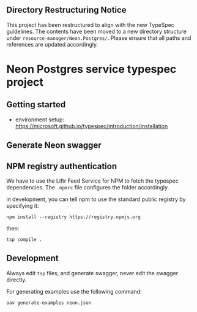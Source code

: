 ## Directory Restructuring Notice

This project has been restructured to align with the new TypeSpec guidelines. The contents have been moved to a new directory structure under `resource-manager/Neon.Postgres/`. Please ensure that all paths and references are updated accordingly.

# Neon Postgres service typespec project

## Getting started

- environment setup: https://microsoft.github.io/typespec/introduction/installation

## Generate Neon swagger

## NPM registry authentication

We have to use the Liftr Feed Service for NPM to fetch the typespec dependencies.
The `.npmrc` file configures the folder accordingly.

in development, you can tell npm to use the standard public registry by specifying it:

`npm install --registry https://registry.npmjs.org`

then:

`tsp compile .`

## Development

Always edit `tsp` files, and generate swagger, never edit the swagger directly.

For generating examples use the following command:

`oav generate-examples neon.json`
